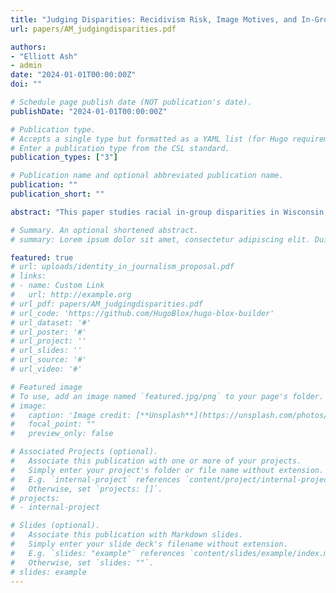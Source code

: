 ```yaml
---
title: "Judging Disparities: Recidivism Risk, Image Motives, and In-Group Bias on Wisconsin Criminal Courts"
url: papers/AM_judgingdisparities.pdf

authors:
- "Elliott Ash"
- admin
date: "2024-01-01T00:00:00Z"
doi: ""

# Schedule page publish date (NOT publication's date).
publishDate: "2024-01-01T00:00:00Z"

# Publication type.
# Accepts a single type but formatted as a YAML list (for Hugo requirements).
# Enter a publication type from the CSL standard.
publication_types: ["3"]

# Publication name and optional abbreviated publication name.
publication: ""
publication_short: ""

abstract: "This paper studies racial in-group disparities in Wisconsin, which has one of the highest Black-to-White incarceration rates among all U.S. states. The analysis is motivated by a model in which a judge may want to incarcerate more due to three factors: (1) taste-based preferences about the defendant's group identity; (2) higher recidivism risk where the defendant is more likely to commit future crimes; and (3) image motives stemming from the defendant being in the same group as the judge. Further, a judge may have better information on recidivism risk due to two factors: (4) becoming more experienced, and (5) sharing the same group as the defendant. We take these ideas to new data on 1 million cases from Wisconsin criminal courts, 2005-2017. Looking at racial disparities between majority (White) and minority (Black) judges and defendants, we find no evidence for anti-out-group bias (1). Using a recidivism risk score that we construct using machine learning tools to predict reoffense, we find evidence that judges do tend to incarcerate defendants with a higher recidivism risk  (2). Consistent with judge experience leading to better information on defendant recidivism risk (4), we find that more experienced judges are more responsive in jailing defendants with a high recidivism risk score. Consistent with image motives (3), we find that when the minority group is responsible for most crimes, minority-group judges are harsher on their in-group. Finally, consistent with judges having better information on recidivism risk for same-group defendants (5), we find that judges are more responsive to the recidivism risk score for defendants from the same group when that group makes up a relatively small share of defendants."

# Summary. An optional shortened abstract.
# summary: Lorem ipsum dolor sit amet, consectetur adipiscing elit. Duis posuere tellus ac convallis placerat. Proin tincidunt magna sed ex sollicitudin condimentum.

featured: true
# url: uploads/identity_in_journalism_proposal.pdf
# links:
# - name: Custom Link
#   url: http://example.org
# url_pdf: papers/AM_judgingdisparities.pdf
# url_code: 'https://github.com/HugoBlox/hugo-blox-builder'
# url_dataset: '#'
# url_poster: '#'
# url_project: ''
# url_slides: ''
# url_source: '#'
# url_video: '#'

# Featured image
# To use, add an image named `featured.jpg/png` to your page's folder. 
# image:
#   caption: 'Image credit: [**Unsplash**](https://unsplash.com/photos/s9CC2SKySJM)'
#   focal_point: ""
#   preview_only: false

# Associated Projects (optional).
#   Associate this publication with one or more of your projects.
#   Simply enter your project's folder or file name without extension.
#   E.g. `internal-project` references `content/project/internal-project/index.md`.
#   Otherwise, set `projects: []`.
# projects:
# - internal-project

# Slides (optional).
#   Associate this publication with Markdown slides.
#   Simply enter your slide deck's filename without extension.
#   E.g. `slides: "example"` references `content/slides/example/index.md`.
#   Otherwise, set `slides: ""`.
# slides: example
---
```

